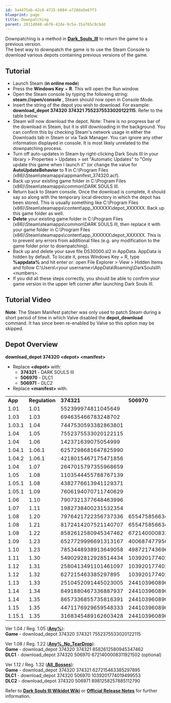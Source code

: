 ```yaml
---
id: 3a4475ab-42c8-4725-b884-a728da5e67f3
blueprint: page
title: Downpatching
parent: 2011d048-ab76-42de-9c5a-35a765c9cbdd
---
```

Downpatching is a method in **[Dark_Souls_III](/darksouls3)** to return the game to a previous version.\
The best way to downpatch the game is to use the Steam Console to download various depots containing previous versions of the game.

## Tutorial

- Launch Steam (**in online mode**)
- Press the **Windows Key** + **R**. This will open the Run window.
- Open the Steam console by typing the following string: **steam://open/console** , Steam should now open in Console Mode.
- Insert the string of the depot you wish to download. For example: **download_depot 374320 374321 7552375533020122115**. Refer to the table below.
- Steam will now download the depot. Note: There is no progress bar of the download in Steam, but it is still downloading in the background. You can confirm this by checking Steam's network usage in either the Downloads tab in Steam or via Task Manager. You can ignore any other information displayed in console. It is most likely unrelated to the downpatching process.
- Turn off auto-updates in Steam by right-clicking Dark Souls III in your library > Properties > Updates > set "Automatic Updates" to "Only update this game when I launch it" (or change the value for **AutoUpdateBehavior** to **1** in C:\Program Files (x86)\Steam\steamapps\appmanifest_374320.acf).
- Back up your existing game folder in C:\Program Files (x86)\Steam\steamapps\common\DARK SOULS III.
- Return back to Steam console. Once the download is complete, it should say so along with the temporary local directory in which the depot has been stored. This is usually something like C:\Program Files (x86)\Steam\steamapps\content\app_XXXXXX\depot_XXXXXX. Back up this game folder as well.
- **Delete** your existing game folder in C:\Program Files (x86)\Steam\steamapps\common\DARK SOULS III, then replace it with your game folder in C:\Program Files (x86)\Steam\steamapps\content\app_XXXXXX\depot_XXXXXX. This is to prevent any errors from additional files (e.g. any modification to the game folder prior to downpatching).
- Back up and delete your save file DS30000.sl2 in AppData. AppData is hidden by default. To locate it, press Windows Key + R, type **%appdata%** and hit enter or: open File Explorer > View > Hidden Items and follow C:\Users\\\<your username>\AppData\Roaming\DarkSoulsIII\\\<numbers>.
- If you did all these steps correctly, you should be able to confirm your game version in the upper left corner after launching Dark Souls III.

## Tutorial Video

**Note**: The Steam Manifest patcher was only used to patch Steam during a short period of time in which Valve disabled the **depot_download** command. It has since been re-enabled by Valve so this option may be skipped.

## Depot Overview

**download_depot 374320 \<depot> \<manifest>**

- Replace **\<depot>** with:
  - **374321** - DARK SOULS III
  - **506970** - DLC1
  - **506971** - DLC2
- Replace **\<manifest>** with:

|         |                |                     |                     |                     |
| ------- | -------------- | ------------------- | ------------------- | ------------------- |
| **App** | **Regulation** | **374321**          | **506970**          | **506971**          |
| 1.01    | 1.01           | 552399974811045649  |                     |                     |
| 1.03    | 1.03           | 694635466783248702  |                     |                     |
| 1.03.1  | 1.04           | 7447530593382863801 |                     |                     |
| 1.04    | 1.05           | 7552375533020122115 |                     |                     |
| 1.04    | 1.06           | 142371639075054999  |                     |                     |
| 1.04.1  | 1.06.1         | 6257298681647825990 |                     |                     |
| 1.04.2  | 1.06.1         | 4218015467175471856 |                     |                     |
| 1.04    | 1.07           | 2647015797355968659 |                     |                     |
| 1.05    | 1.08           | 1103544455788767139 |                     |                     |
| 1.05.1  | 1.08           | 4382776613941129371 |                     |                     |
| 1.05.1  | 1.09           | 7606194070711740629 |                     |                     |
| 1.06    | 1.10           | 7907321377648463996 |                     |                     |
| 1.07    | 1.11           | 1982738400231532354 |                     |                     |
| 1.08    | 1.20           | 7976421722356737336 | 6554758566340383649 |                     |
| 1.08    | 1.21           | 8172414207521140707 | 6554758566340383649 |                     |
| 1.08    | 1.22           | 8582612580945347462 | 6721400008311921502 |                     |
| 1.09    | 1.23           | 6527729996691313167 | 40068747795676165   |                     |
| 1.10    | 1.23           | 7853448938913649058 | 4987217436968551218 | 9162777481495821539 |
| 1.11    | 1.30           | 5490292812928514434 | 1039201774019499553 | 2910451490878009764 |
| 1.12    | 1.31           | 2580413491101461097 | 1039201774019499553 | 8981258257885112790 |
| 1.12    | 1.32           | 627215463385297895  | 1039201774019499553 | 8981258257885112790 |
| 1.13    | 1.33           | 2510452091445023005 | 2441039608905796121 | 2964838103621507638 |
| 1.14    | 1.34           | 8491880467336887937 | 2441039608905796121 | 266039425715139370  |
| 1.14    | 1.35           | 8657336855735816391 | 2441039608905796121 | 266039425715139370  |
| 1.15    | 1.35           | 4471176929659548333 | 2441039608905796121 | 266039425715139370  |
| 1.15.1  | 1.35           | 3168345489162603428 | 2441039608905796121 | 266039425715139370  |

Ver 1.04 / Reg. 1.05 (**[Any%](/darksouls3/any)**):\
**Game** - download_depot 374320 374321 7552375533020122115

Ver 1.08 / Reg. 1.22 (**[Any%\_No_TearDrop](/darksouls3/any-no-teardrop)**):\
**Game** - download_depot 374320 374321 8582612580945347462\
**DLC1** - download_depot 374320 506970 6721400008311921502 (optional)

Ver 1.12 / Reg. 1.32 (**[All_Bosses](/darksouls3/all-bosses)**):\
**Game** - download_depot 374320 374321 627215463385297895\
**DLC1** - download_depot 374320 506970 1039201774019499553\
**DLC2** - download_depot 374320 506971 8981258257885112790

Refer to **[Dark Souls III Wikidot Wiki](//darksouls3.wikidot.com/game-patches)** or **[Official Release Notes](//www.darksouls.jp)** for further information.
